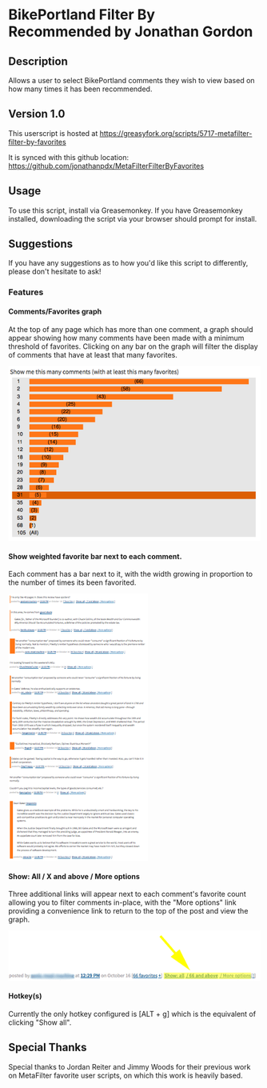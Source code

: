 # BikePortland Filter By Recommended by Jonathan Gordon

## Description

Allows a user to select BikePortland comments they wish to view based on how many times it has been recommended.

## Version 1.0

This userscript is hosted at https://greasyfork.org/scripts/5717-metafilter-filter-by-favorites

It is synced with this github location: https://github.com/jonathanpdx/MetaFilterFilterByFavorites

## Usage

To use this script, install via Greasemonkey. If you have Greasemonkey installed, downloading the script via your
browser should prompt for install.

## Suggestions

If you have any suggestions as to how you'd like this script to differently, please don't hesitate to ask!

### Features

#### Comments/Favorites graph

At the top of any page which has more than one comment, a graph should appear showing how many comments have been
made with a minimum threshold of favorites. Clicking on any bar on the graph will filter the display of comments that
have at least that many favorites.

![Comment/Favorite Graph](https://raw.githubusercontent.com/jonathanpdx/MetaFilterFilterByFavorites/master/comment-favorite-graph.png "Current selection remains highlighted.")

#### Show weighted favorite bar next to each comment.

Each comment has a bar next to it, with the width growing in proportion to the number of times its been favorited.

![Comments with favorite bar](https://raw.githubusercontent.com/jonathanpdx/MetaFilterFilterByFavorites/master/favorite-highlight-per-comment.png "The more comments the wider the bar.")

#### Show: All / X and above / More options

Three additional links will appear next to each comment's favorite count allowing you to filter comments in-place,
with the "More options" link providing a convenience link to return to the top of the post and view the graph.

![Adjust favorite level per comment](https://raw.githubusercontent.com/jonathanpdx/MetaFilterFilterByFavorites/master/comment.png "Show all / x and above / More options.")

#### Hotkey(s)

Currently the only hotkey configured is [ALT + g] which is the equivalent of clicking "Show all".

## Special Thanks

Special thanks to Jordan Reiter and Jimmy Woods for their previous work on MetaFilter favorite user scripts,
on which this work is heavily based.
